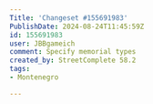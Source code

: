 ```yaml
---
Title: 'Changeset #155691983'
PublishDate: 2024-08-24T11:45:59Z
id: 155691983
user: JBBgameich
comment: Specify memorial types
created_by: StreetComplete 58.2
tags:
- Montenegro

---
```

